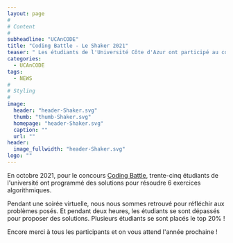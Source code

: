 ```yaml
---
layout: page
#
# Content
#
subheadline: "UCAnCODE"
title: "Coding Battle - Le Shaker 2021"
teaser: " Les étudiants de l'Université Côte d'Azur ont participé au concours de programmation de jeu web organisé par INSAlgo et le Liris."
categories:
  - UCAnCODE
tags:
  - NEWS
#
# Styling
#
image:
  header: "header-Shaker.svg"
  thumb: "thumb-Shaker.svg"
  homepage: "header-Shaker.svg"
  caption: ""
  url: ""
header:
  image_fullwidth: "header-Shaker.svg"
logo: ""
---
```


En octobre 2021, pour le concours [Coding Battle](https://le-shaker.com/lacodingbattle/), trente-cinq étudiants de l'université ont programmé des solutions pour résoudre 6 exercices algorithmiques.

Pendant une soirée virtuelle, nous nous sommes retrouvé pour réfléchir aux problèmes posés. Et pendant deux heures, les étudiants se sont dépassés pour proposer des solutions.
Plusieurs étudiants se sont placés le top 20% !

Encore merci à tous les participants et on vous attend l'année prochaine !

